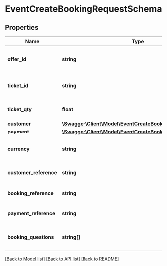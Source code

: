 # EventCreateBookingRequestSchema

## Properties
Name | Type | Description | Notes
------------ | ------------- | ------------- | -------------
**offer_id** | **string** | Unique identifier for the offer. | [optional] 
**ticket_id** | **string** | Unique identifier for the ticket. | [optional] 
**ticket_qty** | **float** | Ticket quantity for ordering. | [optional] 
**customer** | [**\Swagger\Client\Model\EventCreateBookingCustomerSchema**](EventCreateBookingCustomerSchema.md) |  | [optional] 
**payment** | [**\Swagger\Client\Model\EventCreateBookingPaymentSchema**](EventCreateBookingPaymentSchema.md) |  | [optional] 
**currency** | **string** | Currency used for the booking. | [optional] 
**customer_reference** | **string** | Customer reference identifier. | [optional] 
**booking_reference** | **string** | Booking reference identifier. | [optional] 
**payment_reference** | **string** | Payment transaction reference. | [optional] 
**booking_questions** | **string[]** | Questions related to booking the tour variant. | [optional] 

[[Back to Model list]](../../README.md#documentation-for-models) [[Back to API list]](../../README.md#documentation-for-api-endpoints) [[Back to README]](../../README.md)

